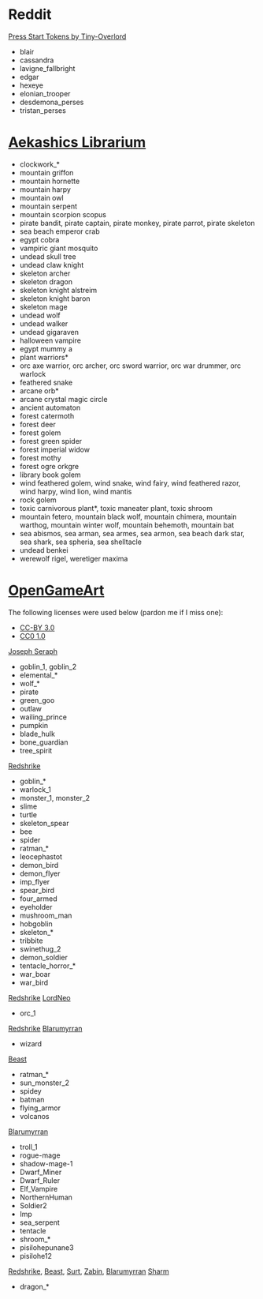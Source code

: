 # Reddit
[Press Start Tokens by Tiny-Overlord](https://www.reddit.com/r/fabulaultima/comments/199ymr9/fabula_ultima_pixel_tokens/)
- blair
- cassandra
- lavigne_fallbright
- edgar
- hexeye
- elonian_trooper
- desdemona_perses
- tristan_perses

# [Aekashics Librarium](http://www.akashics.moe/)

- clockwork_*
- mountain griffon
- mountain hornette
- mountain harpy
- mountain owl
- mountain serpent
- mountain scorpion scopus
- pirate bandit, pirate captain, pirate monkey, pirate parrot, pirate skeleton
- sea beach emperor crab
- egypt cobra
- vampiric giant mosquito
- undead skull tree
- undead claw knight
- skeleton archer
- skeleton dragon
- skeleton knight alstreim
- skeleton knight baron
- skeleton mage
- undead wolf
- undead walker
- undead gigaraven
- halloween vampire
- egypt mummy a
- plant warriors*
- orc axe warrior, orc archer, orc sword warrior, orc war drummer, orc warlock
- feathered snake
- arcane orb*
- arcane crystal magic circle
- ancient automaton
- forest catermoth
- forest deer
- forest golem
- forest green spider
- forest imperial widow
- forest mothy
- forest ogre orkgre
- library book golem
- wind feathered golem, wind snake, wind fairy, wind feathered razor, wind harpy, wind lion, wind mantis
- rock golem
- toxic carnivorous plant*, toxic maneater plant, toxic shroom
- mountain fetero, mountain black wolf, mountain chimera, mountain warthog, mountain winter wolf, mountain behemoth, mountain bat
- sea abismos, sea arman, sea armes, sea armon, sea beach dark star, sea shark, sea spheria, sea shelltacle
- undead benkei
- werewolf rigel, weretiger maxima

# [OpenGameArt](https://opengameart.org/)

The following licenses were used below (pardon me if I miss one):
- [CC-BY 3.0](https://creativecommons.org/licenses/by/3.0/)
- [CC0 1.0](https://creativecommons.org/publicdomain/zero/1.0/)

[Joseph Seraph](https://opengameart.org/users/josephseraph)
- goblin_1, goblin_2
- elemental_*
- wolf_*
- pirate
- green_goo
- outlaw
- wailing_prince
- pumpkin
- blade_hulk
- bone_guardian
- tree_spirit

[Redshrike](https://opengameart.org/users/redshrike)
- goblin_*
- warlock_1
- monster_1, monster_2
- slime
- turtle
- skeleton_spear
- bee
- spider
- ratman_*
- leocephastot
- demon_bird
- demon_flyer
- imp_flyer
- spear_bird
- four_armed
- eyeholder
- mushroom_man
- hobgoblin
- skeleton_*
- tribbite
- swinethug_2
- demon_soldier
- tentacle_horror_*
- war_boar
- war_bird

[Redshrike](https://opengameart.org/users/redshrike)
[LordNeo](https://opengameart.org/users/lordneo)
- orc_1 

[Redshrike](https://opengameart.org/users/redshrike)
[Blarumyrran](https://opengameart.org/users/blarumyrran)
- wizard

[Beast](https://opengameart.org/users/beast)
- ratman_*
- sun_monster_2
- spidey
- batman
- flying_armor
- volcanos

[Blarumyrran](https://opengameart.org/users/blarumyrran)
- troll_1
- rogue-mage
- shadow-mage-1
- Dwarf_Miner
- Dwarf_Ruler
- Elf_Vampire
- NorthernHuman
- Soldier2
- Imp
- sea_serpent
- tentacle
- shroom_*
- pisilohepunane3
- pisilohe12

[Redshrike](https://opengameart.org/users/redshrike), 
[Beast](https://opengameart.org/users/beast), 
[Surt](https://opengameart.org/users/surt), 
[Zabin](https://opengameart.org/users/zabin), 
[Blarumyrran](https://opengameart.org/users/blarumyrran)
[Sharm](https://opengameart.org/users/sharm)
- dragon_*
